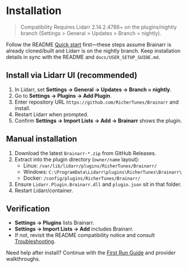# Installation

> Compatibility
> Requires Lidarr 2.14.2.4786+ on the plugins/nightly branch (Settings > General > Updates > Branch = nightly).

Follow the README [Quick start](../README.md#quick-start) first—these steps assume Brainarr is already cloned/built and Lidarr is on the nightly branch. Keep installation details in sync with the README and `docs/USER_SETUP_GUIDE.md`.

## Install via Lidarr UI (recommended)

1. In Lidarr, set **Settings → General → Updates → Branch = nightly**.
2. Go to **Settings → Plugins → Add Plugin**.
3. Enter repository URL `https://github.com/RicherTunes/Brainarr` and install.
4. Restart Lidarr when prompted.
5. Confirm **Settings → Import Lists → Add → Brainarr** shows the plugin.

## Manual installation

1. Download the latest `Brainarr-*.zip` from GitHub Releases.
2. Extract into the plugin directory (`owner/name` layout):
   - Linux: `/var/lib/lidarr/plugins/RicherTunes/Brainarr/`
   - Windows: `C:\ProgramData\Lidarr\plugins\RicherTunes\Brainarr\`
   - Docker: `/config/plugins/RicherTunes/Brainarr/`
3. Ensure `Lidarr.Plugin.Brainarr.dll` and `plugin.json` sit in that folder.
4. Restart Lidarr/container.

## Verification

- **Settings → Plugins** lists Brainarr.
- **Settings → Import Lists → Add** includes Brainarr.
- If not, revisit the README compatibility notice and consult [Troubleshooting](Troubleshooting).

Need help after install? Continue with the [First Run Guide](First-Run-Guide) and provider walkthroughs.

